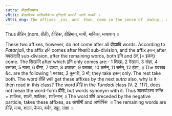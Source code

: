 ```yaml
---
sutra: व्रीह्यादिभ्यश्च
vRtti: व्रीह्यादिभ्यः प्रातिपदिकेभ्य इनिठनौ प्रत्ययौ भवतो मत्वर्थे ॥
vRtti_eng: The affixes _ini_ and _than_ come in the sense of _matup_, after the words _vrihi_ &c; as well as the affix _matup_.
---
```

Thus व्रीहिन् (nom. व्रीही), व्रीहिकः, व्रीहिमान्, मायी, मायिकः, मायावान् ॥

These two affixes, however, do not come after all व्रीह्यादि words. According to _Patanjali_, the affix इनि comes after शिखादि sub-division, and the affix इकन् after यवखदादि sub-division, after the remaining words, both इनि and ठन् (= इकन्) come. The शिखादि after which इनि only comes are:- 1 शिखा, 2 मेखला, 3 संज्ञा, 4 बलाका, 5 माला, 6 वीणा, 7 वडवा, 8 अष्टका, 9 पताका, 10 कर्मन्, 11 चर्मन्, 12 हंसा, ॥ The यवखद &c. are the following 1 यवखद, 2 कुमारी, 3 मौ; they take इकन् only. The rest take both. The word व्रीहि will get these affixes by the next _sutra_ also, why is it then read in this class? The word व्रीहि in the _Tundadi_ class (V. 2. 117), does not mean the word-form व्रीहि, but words synonym with it. Thus शालयोऽस्य सन्ति = शालिलः, शाली, शालिकः, शालिमान् ॥ The word शीर्ष preceded by the negative particle, takes these affixes, as आशीर्षी and अशीर्षिकः ॥ The remaining words are व्रीहि, माया, शाला, केका, वर्मन्, दंष्ट्रा, संज्ञा ॥
